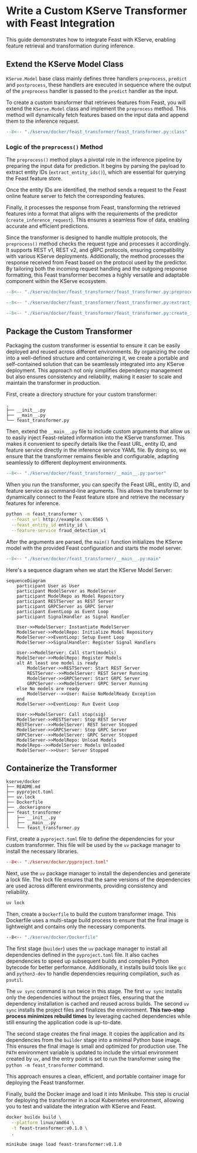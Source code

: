 # Write a Custom KServe Transformer with Feast Integration

This guide demonstrates how to integrate Feast with KServe, enabling feature retrieval and transformation during inference.

## Extend the KServe Model Class

`KServe.Model` base class mainly defines three handlers `preprocess`, `predict` and `postprocess`, these handlers are executed in sequence where the output of the `preprocess` handler is passed to the `predict` handler as the input.

To create a custom transformer that retrieves features from Feast, you will extend the `KServe.Model` class and implement the `preprocess` method. This method will dynamically fetch features based on the input data and append them to the inference request.

```py title="feast_transformer.py"
--8<-- "./kserve/docker/feast_transformer/feast_transformer.py:class"
```

### Logic of the `preprocess()` Method

The `preprocess()` method plays a pivotal role in the inference pipeline by preparing the input data for prediction. It begins by parsing the payload to extract entity IDs (`extract_entity_ids()`), which are essential for querying the Feast feature store.

Once the entity IDs are identified, the method sends a request to the Feast online feature server to fetch the corresponding features. 

Finally, it processes the response from Feast, transforming the retrieved features into a format that aligns with the requirements of the predictor (`create_inference_request`). This ensures a seamless flow of data, enabling accurate and efficient predictions.

Since the transformer is designed to handle multiple protocols, the `preprocess()` method checks the request type and processes it accordingly. It supports REST v1, REST v2, and gRPC protocols, ensuring compatibility with various KServe deployments. Additionally, the method processes the response received from Feast based on the protocol used by the predictor. By tailoring both the incoming request handling and the outgoing response formatting, this Feast transformer becomes a highly versatile and adaptable component within the KServe ecosystem.


```py title="feast_transformer.py" hl_lines="1 18 20-30 41" linenums="1"
--8<-- "./kserve/docker/feast_transformer/feast_transformer.py:preprocess"
```

```py title="feast_transformer.py" hl_lines="1 18 27" linenums="1"
--8<-- "./kserve/docker/feast_transformer/feast_transformer.py:extract_entity_ids"
```

```py title="feast_transformer.py" hl_lines="1 16 26" linenums="1"
--8<-- "./kserve/docker/feast_transformer/feast_transformer.py:create_inference_request"
```

## Package the Custom Transformer

Packaging the custom transformer is essential to ensure it can be easily deployed and reused across different environments. By organizing the code into a well-defined structure and containerizing it, we create a portable and self-contained solution that can be seamlessly integrated into any KServe deployment. This approach not only simplifies dependency management but also ensures consistency and reliability, making it easier to scale and maintain the transformer in production.

First, create a directory structure for your custom transformer:

```
.
├── __init__.py
├── __main__.py
└── feast_transformer.py
```

Then, extend the `__main__.py` file to include custom arguments that allow us to easily inject Feast-related information into the KServe transformer. This makes it convenient to specify details like the Feast URL, entity ID, and feature service directly in the inference service YAML file. By doing so, we ensure that the transformer remains flexible and configurable, adapting seamlessly to different deployment environments.

```py title="__main__.py" 
--8<-- "./kserve/docker/feast_transformer/__main__.py:parser"
```

When you run the transformer, you can specify the Feast URL, entity ID, and feature service as command-line arguments. This allows the transformer to dynamically connect to the Feast feature store and retrieve the necessary features for inference.

```bash
python -m feast_transformer \
  --feast_url http://example.com:6565 \
  --feast_entity_id entity_id \
  --feature-service fraud_detection_v1
```

After the arguments are parsed, the `main()` function initializes the KServe model with the provided Feast configuration and starts the model server.

```py title="__main__.py" hl_lines="13" linenums="1"
--8<-- "./kserve/docker/feast_transformer/__main__.py:main"
```

Here's a sequence diagram when we start the KServe Model Server:

```mermaid
sequenceDiagram
    participant User as User
    participant ModelServer as ModelServer
    participant ModelRepo as Model Repository
    participant RESTServer as REST Server
    participant GRPCServer as GRPC Server
    participant EventLoop as Event Loop
    participant SignalHandler as Signal Handler

    User->>ModelServer: Instantiate ModelServer
    ModelServer->>ModelRepo: Initialize Model Repository
    ModelServer->>EventLoop: Setup Event Loop
    ModelServer->>SignalHandler: Register Signal Handlers

    User->>ModelServer: Call start(models)
    ModelServer->>ModelRepo: Register Models
    alt At least one model is ready
        ModelServer->>RESTServer: Start REST Server
        RESTServer-->>ModelServer: REST Server Running
        ModelServer->>GRPCServer: Start GRPC Server
        GRPCServer-->>ModelServer: GRPC Server Running
    else No models are ready
        ModelServer-->>User: Raise NoModelReady Exception
    end
    ModelServer->>EventLoop: Run Event Loop

    User->>ModelServer: Call stop(sig)
    ModelServer->>RESTServer: Stop REST Server
    RESTServer-->>ModelServer: REST Server Stopped
    ModelServer->>GRPCServer: Stop GRPC Server
    GRPCServer-->>ModelServer: GRPC Server Stopped
    ModelServer->>ModelRepo: Unload Models
    ModelRepo-->>ModelServer: Models Unloaded
    ModelServer-->>User: Server Stopped
```

## Containerize the Transformer

```
kserve/docker
├── README.md
├── pyproject.toml
├── uv.lock
├── Dockerfile
├── .dockerignore
├── feast_transformer
│   ├── __init__.py
│   ├── __main__.py
└   └── feast_transformer.py
```

First, create a `pyproject.toml` file to define the dependencies for your custom transformer. This file will be used by the `uv` package manager to install the necessary libraries.


```toml title="pyproject.toml" 
--8<-- "./kserve/docker/pyproject.toml"
```

Next, use the `uv` package manager to install the dependencies and generate a lock file. The lock file ensures that the same versions of the dependencies are used across different environments, providing consistency and reliability.

```bash
uv lock
```

Then, create a `Dockerfile` to build the custom transformer image. This Dockerfile uses a multi-stage build process to ensure that the final image is lightweight and contains only the necessary components.

```dockerfile title="Dockerfile"
--8<-- "./kserve/docker/Dockerfile"
```

The first stage (`builder`) uses the `uv` package manager to install all dependencies defined in the `pyproject.toml` file. It also caches dependencies to speed up subsequent builds and compiles Python bytecode for better performance. Additionally, it installs build tools like `gcc` and `python3-dev` to handle dependencies requiring compilation, such as `psutil`.

The `uv sync` command is run twice in this stage. The first `uv sync` installs only the dependencies without the project files, ensuring that the dependency installation is cached and reused across builds. The second `uv sync` installs the project files and finalizes the environment. **This two-step process minimizes rebuild times** by leveraging cached dependencies while still ensuring the application code is up-to-date.

The second stage creates the final image. It copies the application and its dependencies from the `builder` stage into a minimal Python base image. This ensures the final image is small and optimized for production use. The `PATH` environment variable is updated to include the virtual environment created by `uv`, and the entry point is set to run the transformer using the `python -m feast_transformer` command.

This approach ensures a clean, efficient, and portable container image for deploying the Feast transformer.

Finally, build the Docker image and load it into Minikube. This step is crucial for deploying the transformer in a local Kubernetes environment, allowing you to test and validate the integration with KServe and Feast.

```bash
docker buildx build \
  --platform linux/amd64 \
  -t feast-transformer:v0.1.0 \
  .
```


```bash
minikube image load feast-transformer:v0.1.0
```
